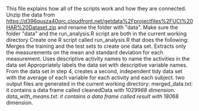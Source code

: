 This file explains how all of the scripts work and how they are connected.
Unzip the data from https://d396qusza40orc.cloudfront.net/getdata%2Fprojectfiles%2FUCI%20HAR%20Dataset.zip and rename the folder with "data".
Make sure the folder "data" and the run_analysis.R script are both in the current working directory
Create one R script called run_analysis.R that does the following: 
    Merges the training and the test sets to create one data set.
    Extracts only the measurements on the mean and standard deviation for each measurement. 
    Uses descriptive activity names to name the activities in the data set
    Appropriately labels the data set with descriptive variable names. 
    From the data set in step 4, creates a second, independent tidy data set with the average of each variable for each activity and each subject.
two output files are generated in the current working directory:
    merged_data.txt: it contains a data frame called cleanedData with 10299*68 dimension.
    data_with_means.txt: it contains a data frame called result with 180*68 dimension.


